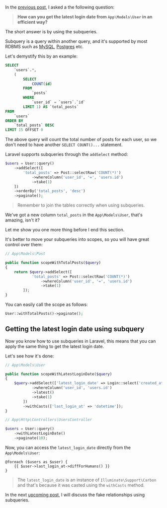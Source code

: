 In the [previous post](../eloquent-performance-eager-loading/), I asked a the following question:

> **How can you get the latest login date from `App\Models\User` in an efficient way?**

The short answer is by using the subqueries.

Subquery is a query within another query, and it's supported by most RDBMS such as [MySQL](https://www.mysqltutorial.org/mysql-subquery/), [Postgres](https://www.postgresqltutorial.com/postgresql-subquery/) etc.

Let's demystify this by an example:
```sql
SELECT
    `users`.*,
    (
        SELECT
            COUNT(id)
        FROM
            `posts`
        WHERE
            `user_id` = `users`.`id`
        LIMIT 1) AS `total_posts`
FROM
    `users`
ORDER BY
    `total_posts` DESC
LIMIT 15 OFFSET 0
```

The above query will count the total number of posts for each user, so we don't need to have another `SELECT COUNT()...` statement.

Laravel supports subqueries through the `addSelect` method:
```php
$users = User::query()
    ->addSelect([
        'total_posts' => Post::selectRaw('COUNT(*)')
            ->whereColumn('user_id', '=', 'users.id')
            ->take(1)
    ])
    ->orderBy('total_posts', 'desc')
    ->paginate();
```

> Remember to join the tables correctly when using subqueries.

We've got a new column `total_posts` in the `App\Models\User`, that's amazing, isn't it?

Let me show you one more thing before I end this section.

It's better to move your subqueries into scopes, so you will have great control over them:
```php
// App\Models\Post

public function scopeWithTotalPosts($query)
{
    return $query->addSelect([
            'total_posts' => Post::selectRaw('COUNT(*)')
                ->whereColumn('user_id', '=', 'users.id')
                ->take(1)
        ]);
}
```

You can easily call the scope as follows:
```php
User::withTotalPosts()->paginate();
```

## Getting the latest login date using subquery
Now you know how to use subqueries in Laravel, this means that you can apply the same thing to get the latest login date.

Let's see how it's done:
```php
// App\Models\User

public function scopeWithLatestLoginDate($query)
{
    $query->addSelect(['latest_login_date' => Login::select('created_at')
            ->whereColumn('user_id', 'users.id')
            ->latest()
            ->take(1)
        ])
        ->withCasts(['last_login_at' => 'datetime']);
}
```

```php
// App\Http\Controllers\UsersController

$users = User::query()
    ->withLatestLoginDate()
    ->paginate(10);
```

Now, you can access the `latest_login_date` directly from the `App\Models\User`:
```blade
@foreach ($users as $user) {
    {{ $user->last_login_at->diffForHumans() }}
}
```

> The `latest_login_date` is an instance of `Illuminate\Support\Carbon` and that's because it was casted using the `withCasts` method.
 
In the next [upcoming post](../eloquent-performance-fake-relationships/), I will discuss the fake relationships using subqueries.

